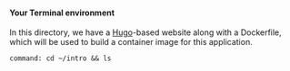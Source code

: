 #### Your Terminal environment

In this directory, we have a [Hugo](https://gohugo.io/)-based website along with a Dockerfile, which will be used to build a container image for this application.

```terminal:execute
command: cd ~/intro && ls
```

